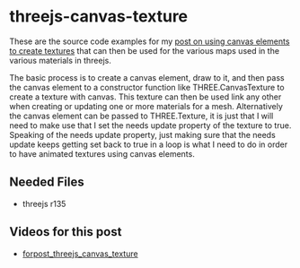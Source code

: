 # threejs-canvas-texture

These are the source code examples for my [post on using canvas elements to create textures](https://dustinpfister.github.io/2018/04/17/threejs-canvas-texture/) that can then be used for the various maps used in the various materials in threejs. 

The basic process is to create a canvas element, draw to it, and then pass the canvas element to a constructor function like THREE.CanvasTexture to create a texture with canvas. This texture can then be used link any other when creating or updating one or more materials for a mesh. Alternatively the canvas element can be passed to THREE.Texture, it is just that I will need to make use that I set the needs update property of the texture to true. Speaking of the needs update property, just making sure that the needs update keeps getting set back to true in a loop is what I need to do in order to have animated textures using canvas elements.

## Needed Files

* threejs r135

## Videos for this post

* [forpost_threejs_canvas_texture](https://github.com/dustinpfister/test_threejs/tree/master/views/videos/forpost_threejs_canvas_texture)


